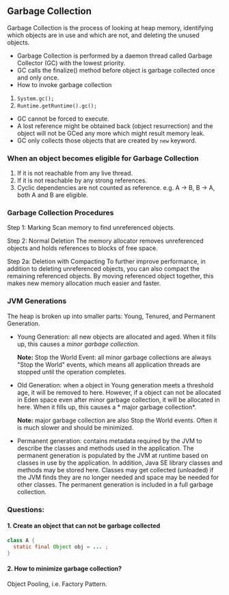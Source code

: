 ## Garbage Collection
Garbage Collection is the process of looking at heap memory, identifying which objects are in use and which are not, and deleting the unused objects.

*  Garbage Collection is performed by a daemon thread called Garbage Collector (GC) with the lowest priority.
*  GC calls the finalize() method before object is garbage collected once and only once.
*  How to invoke garbage collection
  1. `System.gc();`
  2. `Runtime.getRuntime().gc();`
*  GC cannot be forced to execute.
*  A lost reference might be obtained back (object resurrection) and the object will not be GCed any more which might result memory leak.
*  GC only collects those objects that are created by `new` keyword.

### When an object becomes eligible for Garbage Collection
1. If it is not reachable from any live thread.
2. If it is not reachable by any strong references.
3. Cyclic dependencies are not counted as reference. e.g. A -> B, B -> A, both A and B are eligible.

### Garbage Collection Procedures
Step 1: Marking
Scan memory to find unreferenced objects.

Step 2: Normal Deletion
The memory allocator removes unreferenced objects and holds references to blocks of free space.

Step 2a: Deletion with Compacting
To further improve performance, in addition to deleting unreferenced objects, you can also compact the remaining referenced objects. By moving referenced object together, this makes new memory allocation much easier and faster.

### JVM Generations
The heap is broken up into smaller parts: Young, Tenured, and Permanent Generation.

*  Young Generation: all new objects are allocated and aged. When it fills up, this causes a *minor garbage collection*.

    **Note:** Stop the World Event: all minor garbage collections are always "Stop the World" events, which means all application threads are stopped until the operation completes.

*  Old Generation: when a object in Young generation meets a threshold age, it will be removed to here. However, if a object can not be allocated in Eden space even after minor garbage collection, it will be allocated in here. When it fills up, this causes a *
major garbage collection*.

    **Note:** major garbage collection are also Stop the World events. Often it is much slower and should be minimized.

*  Permanent generation: contains metadata required by the JVM to describe the classes and methods used in the application. The permanent generation is populated by the JVM at runtime based on classes in use by the application. In addition, Java SE library classes and methods may be stored here. Classes may get collected (unloaded) if the JVM finds they are no longer needed and space may be needed for other classes. The permanent generation is included in a full garbage collection.

### Questions:
#### 1. Create an object that can not be garbage collected
```java
class A {
  static final Object obj = ... ;
}
```

#### 2. How to minimize garbage collection?
Object Pooling, i.e. Factory Pattern.